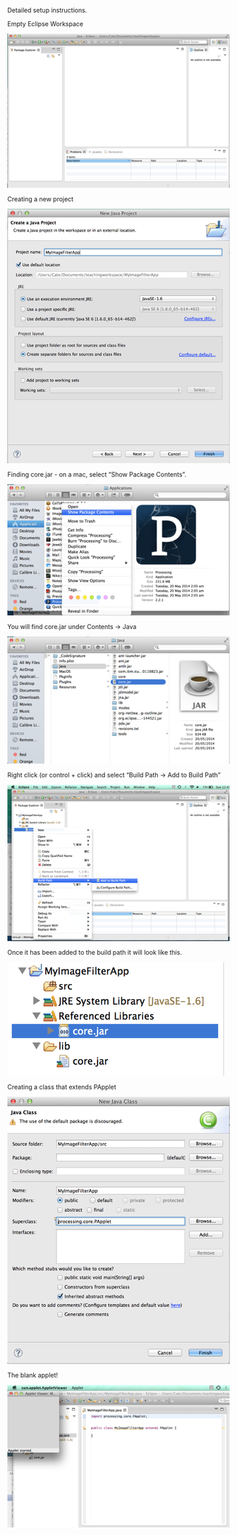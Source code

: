 Detailed setup instructions.

Empty Eclipse Workspace

![Empty eclipse](https://raw.githubusercontent.com/catehstn/image-filters/master/setup%20images/eclipseEmptyScreenShot.png)

Creating a new project

![Creating a new project](https://raw.githubusercontent.com/catehstn/image-filters/master/setup%20images/makingANewProject.png)

Finding core.jar - on a mac, select “Show Package Contents”.

![Show Package Contents](https://raw.githubusercontent.com/catehstn/image-filters/master/setup%20images/lookingInsideOfProcessing.png)

You will find core.jar under Contents -> Java

![Find core.jar](https://raw.githubusercontent.com/catehstn/image-filters/master/setup%20images/findingCoreJar.png)

Right click (or control + click) and select “Build Path -> Add to Build Path”

![Add to build path](https://raw.githubusercontent.com/catehstn/image-filters/master/setup%20images/addingToTheBuildPath.png)

Once it has been added to the build path it will look like this.

![After adding to build path](https://raw.githubusercontent.com/catehstn/image-filters/master/setup%20images/onTheBuildPath.png)

Creating a class that extends PApplet

![Creating class extending PApplet](https://raw.githubusercontent.com/catehstn/image-filters/master/setup%20images/creatingSomethingThatExtendsPApplet.png)

The blank applet!

![Blank applet](https://raw.githubusercontent.com/catehstn/image-filters/master/setup%20images/blankApplet.png)
